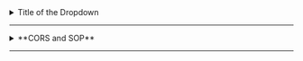 <details>
  <summary>Title of the Dropdown</summary>
  Content inside the dropdown. This content will be shown when the dropdown is expanded.
</details>

---
<details>
  <summary> **CORS and SOP** </summary>
  **CORS (Cross-Origin Resource Sharing)** and **SOP (Same-Origin Policy)** are both critical security mechanisms in web applications, but they serve different purposes and function in different ways.

### 1. **SOP (Same-Origin Policy)**

**Same-Origin Policy (SOP)** is a fundamental security mechanism implemented by browsers to restrict how a web page or script can interact with resources (e.g., data, content) from another origin. 

#### **Definition of Origin:**
An **origin** is defined by the combination of:
- **Scheme/Protocol:** (e.g., `http`, `https`)
- **Host:** (e.g., `example.com`)
- **Port:** (e.g., `80`, `443`)

Two URLs have the same origin if they share the same scheme, host, and port. For example:
- `https://example.com/page1` and `https://example.com/page2` are of the **same origin**.
- `http://example.com/page` and `https://example.com/page` are of **different origins** because the schemes are different (`http` vs. `https`).

#### **Purpose of SOP:**
The primary goal of SOP is to prevent malicious websites from accessing sensitive information on another website via the user's browser, thereby protecting against cross-site attacks such as **Cross-Site Scripting (XSS)** and **Cross-Site Request Forgery (CSRF)**.

#### **How SOP Works:**
- A web page loaded from `https://example.com` is **only allowed** to make requests or access resources (such as cookies, scripts, or iframes) from `https://example.com` (same origin).
- It **blocks** requests or resource access from `https://another-site.com` or `http://example.com` (different origin).

#### **Example:**
If a script from `https://example.com` tries to access resources from `https://another-site.com`, the browser will block it due to the SOP.

#### **Limitations:**
While SOP is effective in preventing some types of attacks, it is too restrictive in certain cases, especially when legitimate cross-origin communication is needed. This is where **CORS** comes in.

---

### 2. **CORS (Cross-Origin Resource Sharing)**

**CORS** is a more flexible mechanism that allows **controlled access** to resources on a web server from different origins, overcoming the restrictions imposed by SOP. It enables the server to specify who can access its resources and how they can be accessed.

#### **How CORS Works:**
CORS works by having the **server** include specific HTTP headers in the response that tell the browser to allow access to the resource from a different origin. The server controls which domains (origins) are allowed to access its resources and which types of requests are permitted.

#### **CORS Headers:**
1. **Access-Control-Allow-Origin:** Specifies which origins are allowed access. For example, `Access-Control-Allow-Origin: https://another-site.com` would allow `https://another-site.com` to access the resource.
   - If set to `*`, it allows all domains.
   
2. **Access-Control-Allow-Methods:** Specifies which HTTP methods (GET, POST, PUT, DELETE, etc.) are allowed. For example, `Access-Control-Allow-Methods: GET, POST`.

3. **Access-Control-Allow-Headers:** Specifies which request headers are allowed. For example, `Access-Control-Allow-Headers: Content-Type`.

4. **Access-Control-Allow-Credentials:** Specifies whether cookies or other credentials should be sent along with requests. For example, `Access-Control-Allow-Credentials: true`.

#### **Preflight Requests:**
For certain requests (such as `POST`, `PUT`, or custom headers), the browser first sends a **preflight request** (an HTTP OPTIONS request) to the server to check if the actual request is allowed by the server's CORS policy. The server responds with the appropriate CORS headers, and if the request is approved, the browser proceeds with the actual request.

#### **Example:**
If `https://example.com` wants to make an `AJAX` request to `https://another-site.com`, the server at `https://another-site.com` must include the following header in its response:

```
Access-Control-Allow-Origin: https://example.com
```

This tells the browser that it's safe to allow the cross-origin request from `https://example.com`.

#### **CORS Scenarios:**
- **Simple Requests:** GET requests or POST requests with simple headers like `Content-Type: application/x-www-form-urlencoded`.
- **Preflighted Requests:** More complex requests (e.g., using methods like `PUT`, or custom headers) require a preflight check to ensure the server allows the request.

---

### 3. **SOP vs. CORS**

| Feature                      | **SOP (Same-Origin Policy)**                                             | **CORS (Cross-Origin Resource Sharing)**                                      |
|-------------------------------|-------------------------------------------------------------------------|------------------------------------------------------------------------------|
| **Purpose**                   | To restrict access to resources from different origins.                 | To allow controlled access to resources from different origins.               |
| **Scope**                     | Blocks access between different origins.                               | Enables cross-origin requests with explicit server approval.                  |
| **Default Behavior**           | Denies access if origins are different.                                | Allows access if the server explicitly permits it via headers.                |
| **Flexibility**               | Rigid, often blocks legitimate cross-origin requests.                  | Flexible, allows controlled access to specified origins and methods.          |
| **Control Mechanism**         | Enforced entirely by the browser, no server-side involvement needed.    | Requires server-side configuration to include proper CORS headers.            |
| **Usage**                     | Used to prevent unauthorized access between different sites.           | Used when a server needs to share resources with multiple origins (e.g., APIs).|

---

### 4. **Penetration Testing Perspective on CORS and SOP**

From a **penetration testing** point of view, both **SOP** and **CORS** are critical areas to examine for potential vulnerabilities, especially in relation to **Cross-Origin Attacks**.

- **SOP Testing:**
  - Ensure that the browser correctly enforces SOP.
  - Attempt to access resources from a different origin (e.g., sensitive cookies, session tokens) and verify if they are blocked.
  
- **CORS Misconfigurations:**
  - **Misconfigured Access-Control-Allow-Origin:** One common issue is allowing `Access-Control-Allow-Origin: *` or failing to restrict the origins properly. This can allow unauthorized domains to access sensitive resources.
  - **Allowing Credentials from Unsafe Origins:** If `Access-Control-Allow-Credentials: true` is used in conjunction with a permissive `Access-Control-Allow-Origin` policy, this can lead to serious security flaws, such as **cross-origin data theft**.
  - **Preflight Request Bypass:** Ensure that preflight requests are correctly handled and that only legitimate origins can perform sensitive operations.

---

### Conclusion

- **SOP** provides a **baseline security mechanism** that restricts interaction between different origins, ensuring that malicious websites cannot access sensitive resources.
- **CORS** allows **fine-grained control** over cross-origin resource sharing, giving the server the flexibility to specify which domains can access its resources and how.
- In penetration testing, it’s essential to validate that both SOP and CORS are correctly implemented to prevent cross-origin attacks and unauthorized data exposure. Misconfigurations, especially in CORS, can lead to security vulnerabilities.
</details>

---
